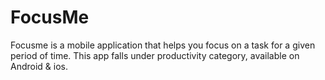 # FocusMe

Focusme is a mobile application that helps you focus on a task for a given period of time. 
This app falls under productivity category, available on Android & ios.


